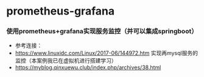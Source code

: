 # prometheus-grafana
### 使用prometheus+grafana实现服务监控（并可以集成springboot）


* 参考连接： 
* https://www.linuxidc.com/Linux/2017-06/144972.htm   实现再mysql服务的监控（本案例我已在虚拟机进行搭建学习）
* https://myblog.qinxuewu.club/index.php/archives/38.html
